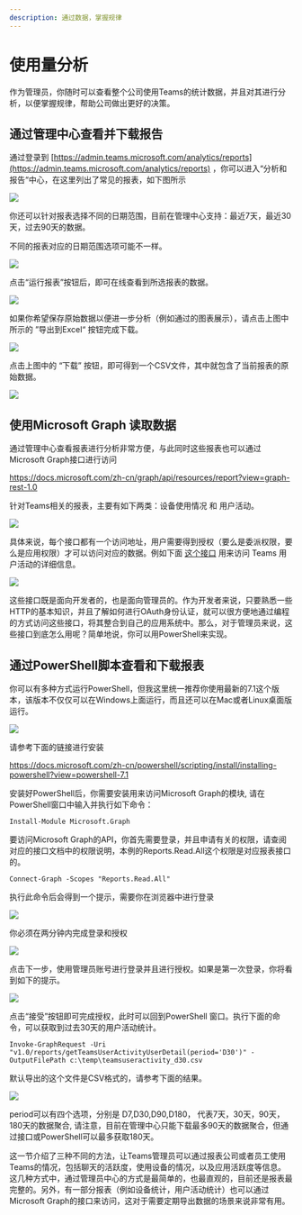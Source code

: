 ```yaml
---
description: 通过数据，掌握规律
---
```


# 使用量分析

作为管理员，你随时可以查看整个公司使用Teams的统计数据，并且对其进行分析，以便掌握规律，帮助公司做出更好的决策。

## 通过管理中心查看并下载报告 <a href="admincenter" id="admincenter"></a>

通过登录到 [https://admin.teams.microsoft.com/analytics/reports](https://admin.teams.microsoft.com/analytics/reports) ，你可以进入“分析和报告“中心，在这里列出了常见的报表，如下图所示

![](<../.gitbook/assets/图片 181.png>)

你还可以针对报表选择不同的日期范围，目前在管理中心支持：最近7天，最近30天，过去90天的数据。

>
不同的报表对应的日期范围选项可能不一样。


![](<../.gitbook/assets/图片 182.png>)

点击“运行报表”按钮后，即可在线查看到所选报表的数据。

![](<../.gitbook/assets/图片 183.png>)

如果你希望保存原始数据以便进一步分析（例如通过的图表展示），请点击上图中所示的 ”导出到Excel“ 按钮完成下载。

![](<../.gitbook/assets/图片 184.png>)

点击上图中的 “下载” 按钮，即可得到一个CSV文件，其中就包含了当前报表的原始数据。

![](<../.gitbook/assets/图片 185.png>)

## 使用Microsoft Graph 读取数据 <a href="msgraph" id="msgraph"></a>

通过管理中心查看报表进行分析非常方便，与此同时这些报表也可以通过Microsoft Graph接口进行访问

<https://docs.microsoft.com/zh-cn/graph/api/resources/report?view=graph-rest-1.0>

针对Teams相关的报表，主要有如下两类：设备使用情况 和 用户活动。

![](<../.gitbook/assets/图片 187.png>)

具体来说，每个接口都有一个访问地址，用户需要得到授权（要么是委派权限，要么是应用权限）才可以访问对应的数据。例如下面 [这个接口](https://docs.microsoft.com/zh-cn/graph/api/reportroot-getteamsuseractivityuserdetail?view=graph-rest-1.0) 用来访问 Teams 用户活动的详细信息。

![](<../.gitbook/assets/图片 188.png>)



这些接口既是面向开发者的，也是面向管理员的。作为开发者来说，只要熟悉一些HTTP的基本知识，并且了解如何进行OAuth身份认证，就可以很方便地通过编程的方式访问这些接口，将其整合到自己的应用系统中。那么，对于管理员来说，这些接口到底怎么用呢？简单地说，你可以用PowerShell来实现。

## 通过PowerShell脚本查看和下载报表 <a href="powershell" id="powershell"></a>

你可以有多种方式运行PowerShell，但我这里统一推荐你使用最新的7.1这个版本，该版本不仅仅可以在Windows上面运行，而且还可以在Mac或者Linux桌面版运行。

![](<../.gitbook/assets/图片 186.png>)

请参考下面的链接进行安装

<https://docs.microsoft.com/zh-cn/powershell/scripting/install/installing-powershell?view=powershell-7.1>

安装好PowerShell后，你需要安装用来访问Microsoft Graph的模块, 请在PowerShell窗口中输入并执行如下命令：

```
Install-Module Microsoft.Graph
```

要访问Microsoft Graph的API，你首先需要登录，并且申请有关的权限，请查阅对应的接口文档中的权限说明，本例的Reports.Read.All这个权限是对应报表接口的。

```
Connect-Graph -Scopes "Reports.Read.All"
```

执行此命令后会得到一个提示，需要你在浏览器中进行登录

![](<../.gitbook/assets/图片 190.png>)

你必须在两分钟内完成登录和授权

![](<../.gitbook/assets/图片 189.png>)

点击下一步，使用管理员账号进行登录并且进行授权。如果是第一次登录，你将看到如下的提示。

![](<../.gitbook/assets/图片 191.png>)

点击“接受”按钮即可完成授权，此时可以回到PowerShell 窗口。执行下面的命令，可以获取到过去30天的用户活动统计。

```
Invoke-GraphRequest -Uri "v1.0/reports/getTeamsUserActivityUserDetail(period='D30')" -OutputFilePath c:\temp\teamsuseractivity_d30.csv
```

默认导出的这个文件是CSV格式的，请参考下面的结果。

![](<../.gitbook/assets/图片 192.png>)


period可以有四个选项，分别是 D7,D30,D90,D180， 代表7天，30天，90天，180天的数据聚合, 请注意，目前在管理中心只能下载最多90天的数据聚合，但通过接口或PowerShell可以最多获取180天。


这一节介绍了三种不同的方法，让Teams管理员可以通过报表公司或者员工使用Teams的情况，包括聊天的活跃度，使用设备的情况，以及应用活跃度等信息。这几种方式中，通过管理员中心的方式是最简单的，也最直观的，目前还是报表最完整的。另外，有一部分报表（例如设备统计，用户活动统计）也可以通过Microsoft Graph的接口来访问，这对于需要定期导出数据的场景来说非常有用。
